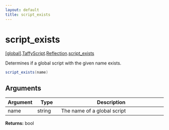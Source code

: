 ```yaml
---
layout: default
title: script_exists
---
```


# script_exists

[\[global\]]({{site.baseurl}}/docs/).[TaffyScript]({{site.baseurl}}/docs/TaffyScript/).[Reflection]({{site.baseurl}}/docs/TaffyScript/Reflection/).[script_exists]({{site.baseurl}}/docs/TaffyScript/Reflection/script_exists/)

Determines if a global script with the given name exists.

```cs
script_exists(name)
```

## Arguments

<table>
  <col width="15%">
  <col width="15%">
  <thead>
    <tr>
      <th>Argument</th>
      <th>Type</th>
      <th>Description</th>
    </tr>
  </thead>
  <tbody>
    <tr>
      <td>name</td>
      <td>string</td>
      <td>The name of a global script</td>
    </tr>
  </tbody>
</table>

**Returns:** bool

